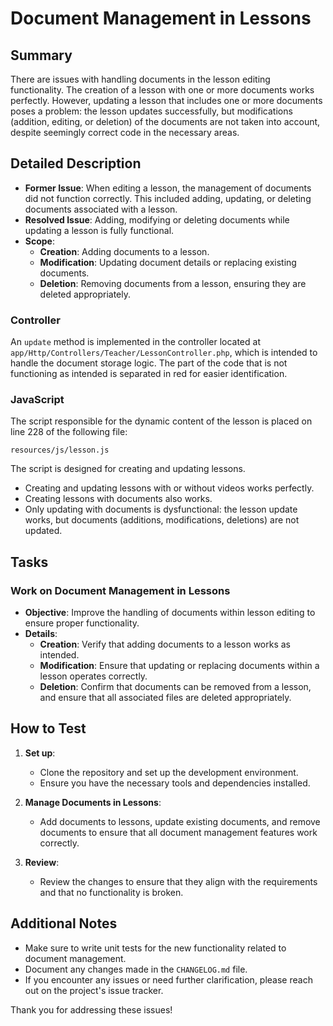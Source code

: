 # Document Management in Lessons

## Summary

There are issues with handling documents in the lesson editing functionality. The creation of a lesson with one or more documents works perfectly. However, updating a lesson that includes one or more documents poses a problem: the lesson updates successfully, but modifications (addition, editing, or deletion) of the documents are not taken into account, despite seemingly correct code in the necessary areas.

## Detailed Description

- **Former Issue**: When editing a lesson, the management of documents did not function correctly. This included adding, updating, or deleting documents associated with a lesson.
- **Resolved Issue**: Adding, modifying or deleting documents while updating a lesson is fully functional.
- **Scope**:
  - **Creation**: Adding documents to a lesson.
  - **Modification**: Updating document details or replacing existing documents.
  - **Deletion**: Removing documents from a lesson, ensuring they are deleted appropriately.

### Controller

An `update` method is implemented in the controller located at `app/Http/Controllers/Teacher/LessonController.php`, which is intended to handle the document storage logic.
The part of the code that is not functioning as intended is separated in red for easier identification.

### JavaScript

The script responsible for the dynamic content of the lesson is placed on line 228 of the following file:

`resources/js/lesson.js`

The script is designed for creating and updating lessons.

- Creating and updating lessons with or without videos works perfectly.
- Creating lessons with documents also works.
- Only updating with documents is dysfunctional: the lesson update works, but documents (additions, modifications, deletions) are not updated.

## Tasks

### Work on Document Management in Lessons

- **Objective**: Improve the handling of documents within lesson editing to ensure proper functionality.
- **Details**:
  - **Creation**: Verify that adding documents to a lesson works as intended.
  - **Modification**: Ensure that updating or replacing documents within a lesson operates correctly.
  - **Deletion**: Confirm that documents can be removed from a lesson, and ensure that all associated files are deleted appropriately.

## How to Test

1. **Set up**:
   - Clone the repository and set up the development environment.
   - Ensure you have the necessary tools and dependencies installed.

2. **Manage Documents in Lessons**:
   - Add documents to lessons, update existing documents, and remove documents to ensure that all document management features work correctly.

3. **Review**:
   - Review the changes to ensure that they align with the requirements and that no functionality is broken.

## Additional Notes

- Make sure to write unit tests for the new functionality related to document management.
- Document any changes made in the `CHANGELOG.md` file.
- If you encounter any issues or need further clarification, please reach out on the project's issue tracker.

Thank you for addressing these issues!
